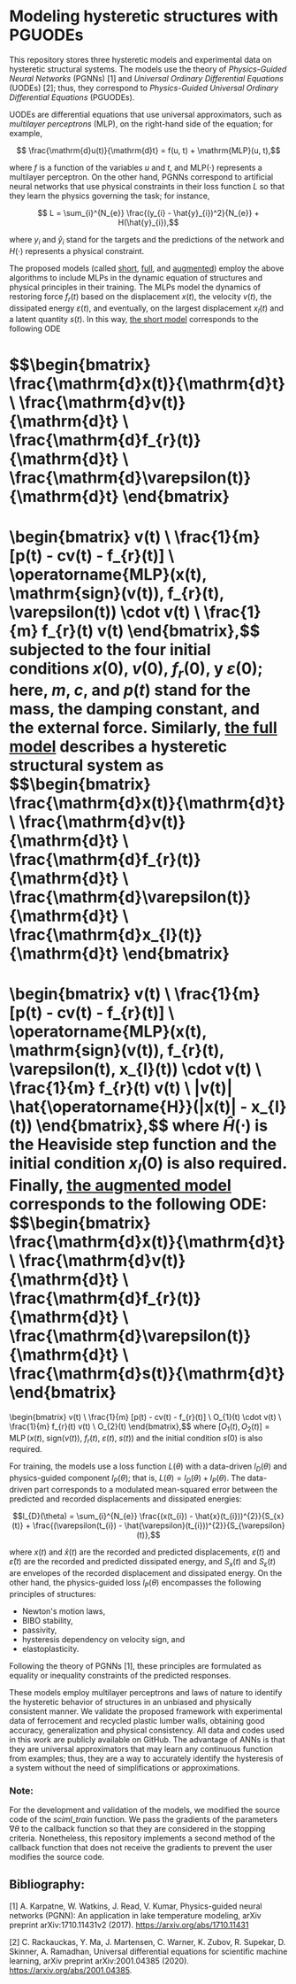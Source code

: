 # Modeling hysteretic structures with PGUODEs

This repository stores three hysteretic models and experimental data on hysteretic structural systems. The models use the theory of *Physics-Guided Neural Networks* (PGNNs) [1] and *Universal Ordinary Differential Equations* (UODEs) [2]; thus, they correspond to *Physics-Guided Universal Ordinary Differential Equations* (PGUODEs).

UODEs are differential equations that use universal approximators, such as *multilayer perceptrons* (MLP), on the right-hand side of the equation; for example,

$$ \frac{\mathrm{d}u(t)}{\mathrm{d}t} = f(u, t) + \mathrm{MLP}(u, t),$$

where $f$ is a function of the variables $u$ and $t$, and $\mathrm{MLP}(\cdot)$ represents a multilayer perceptron. On the other hand, PGNNs correspond to artificial neural networks that use physical constraints in their loss function $L$ so that they learn the physics governing the task; for instance,

$$ L = \sum_{i}^{N_{e}} \frac{(y_{i} - \hat{y}_{i})^2}{N_{e}} + H(\hat{y}_{i}),$$

where $y_{i}$ and $\hat{y}_{i}$ stand for the targets and the predictions of the network and $H(\cdot)$ represents a physical constraint.

The proposed models (called [short](./short_model/), [full](./full_model/), and [augmented](./augme_model/)) employ the above algorithms to include MLPs in the dynamic equation of structures and physical principles in their training. The MLPs model the dynamics of restoring force $f_{r}(t)$ based on the displacement $x(t)$, the velocity $v(t)$, the dissipated energy $\varepsilon(t)$, and eventually, on the largest displacement $x_{l}(t)$ and a latent quantity $s(t)$. In this way, [the short model](./short_model/) corresponds to the following ODE

$$\begin{bmatrix}
    \frac{\mathrm{d}x(t)}{\mathrm{d}t}  \\
    \frac{\mathrm{d}v(t)}{\mathrm{d}t}  \\
    \frac{\mathrm{d}f_{r}(t)}{\mathrm{d}t}  \\
    \frac{\mathrm{d}\varepsilon(t)}{\mathrm{d}t}
\end{bmatrix}
= 
\begin{bmatrix}
    v(t) \\
    \frac{1}{m} [p(t) - cv(t) - f_{r}(t)] \\
    \operatorname{MLP}(x(t), \mathrm{sign}(v(t)), f_{r}(t), \varepsilon(t)) \cdot v(t)  \\
    \frac{1}{m} f_{r}(t) v(t)
\end{bmatrix},$$
subjected to the four initial conditions $x(0)$, $v(0)$, $f_{r}(0)$, y $\varepsilon(0)$; here, $m$, $c$, and $p(t)$ stand for the mass, the damping constant, and the external force. Similarly, [the full model](./full_model/) describes a hysteretic structural system as
$$\begin{bmatrix}
    \frac{\mathrm{d}x(t)}{\mathrm{d}t}  \\
    \frac{\mathrm{d}v(t)}{\mathrm{d}t}  \\
    \frac{\mathrm{d}f_{r}(t)}{\mathrm{d}t}  \\
    \frac{\mathrm{d}\varepsilon(t)}{\mathrm{d}t}  \\
    \frac{\mathrm{d}x_{l}(t)}{\mathrm{d}t}
\end{bmatrix}
= 
\begin{bmatrix}
        v(t) \\
        \frac{1}{m} [p(t) - cv(t) - f_{r}(t)]            \\
        \operatorname{MLP}(x(t), \mathrm{sign}(v(t)), f_{r}(t), \varepsilon(t), x_{l}(t)) \cdot v(t) \\
        \frac{1}{m} f_{r}(t) v(t)  \\
        |v(t)| \hat{\operatorname{H}}(|x(t)| - x_{l}(t))
\end{bmatrix},$$
where $\hat{H}(\cdot)$ is the Heaviside step function and the initial condition $x_{l}(0)$ is also required. Finally, [the augmented model](./augme_model/) corresponds to the following ODE:
$$\begin{bmatrix}
    \frac{\mathrm{d}x(t)}{\mathrm{d}t}  \\
    \frac{\mathrm{d}v(t)}{\mathrm{d}t}  \\
    \frac{\mathrm{d}f_{r}(t)}{\mathrm{d}t}  \\
    \frac{\mathrm{d}\varepsilon(t)}{\mathrm{d}t}  \\
    \frac{\mathrm{d}s(t)}{\mathrm{d}t}
\end{bmatrix}
= 
\begin{bmatrix}
    v(t)                                    \\
    \frac{1}{m} [p(t) - cv(t) - f_{r}(t)]   \\
    O_{1}(t) \cdot v(t)                     \\
    \frac{1}{m} f_{r}(t) v(t)               \\
    O_{2}(t)
\end{bmatrix},$$
where $[O_{1}(t), O_{2}(t)] = \operatorname{MLP}(x(t),\ \allowbreak \mathrm{sign}(v(t)),\ f_{r}(t),\ \varepsilon(t),\ s(t))$ and the initial condition $s(0)$ is also required. 

For training, the models use a loss function $L(\theta)$ with a data-driven $l_{D}(\theta)$ and physics-guided component $l_{P}(\theta)$; that is, $L(\theta) = l_{D}(\theta) + l_{P}(\theta)$. The data-driven part corresponds to a modulated mean-squared error between the predicted and recorded displacements and dissipated energies:

$$l_{D}(\theta) = \sum_{i}^{N_{e}} \frac{(x(t_{i}) - \hat{x}(t_{i}))^{2}}{S_{x}(t)} + \frac{(\varepsilon(t_{i}) - \hat{\varepsilon}(t_{i}))^{2}}{S_{\varepsilon}(t)},$$

where $x(t)$ and $\hat{x}(t)$ are the recorded and predicted displacements, $\varepsilon(t)$ and $\hat{\varepsilon}(t)$ are the recorded and predicted dissipated energy, and $S_{x}(t)$ and $S_{\varepsilon}(t)$ are envelopes of the recorded displacement and dissipated energy. On the other hand, the physics-guided loss $l_{P}(\theta)$ encompasses the following principles of structures:

- Newton's motion laws,
- BIBO stability,
- passivity,
- hysteresis dependency on velocity sign, and
- elastoplasticity.

Following the theory of PGNNs [1], these principles are formulated as equality or inequality constraints of the predicted responses.

These models employ multilayer perceptrons and laws of nature to identify the hysteretic behavior of structures in an unbiased and physically consistent manner. We validate the proposed framework with experimental data of ferrocement and recycled plastic lumber walls, obtaining good accuracy, generalization and physical consistency. All data and codes used in this work are publicly available on GitHub. The advantage of ANNs is that they are universal approximators that may learn any continuous function from examples; thus, they are a way to accurately identify the hysteresis of a system without the need of simplifications or approximations.

### Note:
For the development and validation of the models, we modified the source code of the *sciml_train* function. We pass the gradients of the parameters $\nabla \theta$ to the callback function so that they are considered in the stopping criteria. Nonetheless, this repository implements a second method of the callback function that does not receive the gradients to prevent the user modifies the source code.

## Bibliography:
[1] A. Karpatne, W. Watkins, J. Read, V. Kumar, Physics-guided neural networks (PGNN): An application in lake temperature modeling, arXiv preprint arXiv:1710.11431v2 (2017). https://arxiv.org/abs/1710.11431

[2] C. Rackauckas, Y. Ma, J. Martensen, C. Warner, K. Zubov, R. Supekar, D. Skinner, A. Ramadhan, Universal differential equations for scientific machine learning, arXiv preprint arXiv:2001.04385 (2020). https://arxiv.org/abs/2001.04385.
